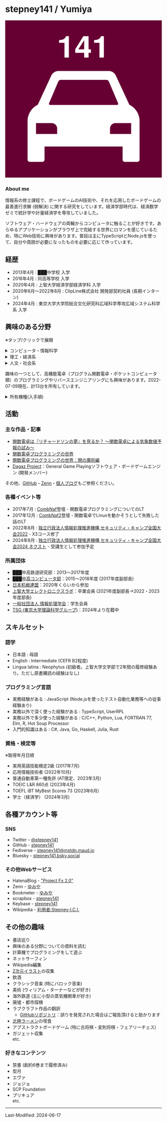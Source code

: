 # stepney141 / Yumiya

<!-- [English](en.html) -->

<div class="split-v aboutme">
<div class="left icon"><img src="./custom-taxi-1024px.png"></div>
<div class="right">

### About me

情報系の修士課程で、ボードゲームのAI技術や、それを応用したボードゲームの最善進行求解 (弱解決) に関する研究をしています。経済学部時代は、経済数学ゼミで統計学や計量経済学を専攻していました。

ソフトウェア・ハードウェアの両輪からコンピュータに触ることが好きです。あらゆるアプリケーションがブラウザ上で完結する世界にロマンを感じているため、特にWeb技術に興味があります。普段は主にTypeScriptとNode.jsを使って、自分や周囲が必要になったものを必要に応じて作っています。

</div>
</div>

## 経歴

- 2013年4月 : ███中学校 入学
- 2016年4月 : 同高等学校 入学
- 2020年4月 : 上智大学経済学部経済学科 入学
- 2020年6月〜2022年8月 : ClipLine株式会社 開発部契約社員 (長期インターン)
- 2024年4月 : 東京大学大学院総合文化研究科広域科学専攻広域システム科学系 入学

## 興味のある分野

※タップ/クリックで展開

<div class="split-v">
<details class="interested">
<summary>コンピュータ・情報科学</summary>
<div>

- 情報学
  - 人文情報学(デジタル＝ヒューマニティーズ)
  - 図書館情報学
    - Webアーカイブ
  - ゲーム情報学
    - General Game Playing
    - ボードゲームのAI
  etc.
- ソフトウェア開発
  - Web技術
  - 低レイヤ・組み込み開発
  - グラフ関数電卓のプログラミングとリバースエンジニアリング
- かわいいイラストを3DCG化して現実に召喚するための技術
  - NPR / トゥーンレンダリング
  - MR (複合現実)
  - 各種3DCG制作ソフト

</div>
</details>

<details class="interested">
<summary>理工・経済系</summary>
<div>

- 経済学・データ分析
  - 実証ミクロ経済学
  - 計量経済学
- 統計学
- 計算科学・数値シミュレーション
  - 数値気象予報
  - シミュレーション天文学
- 数理最適化・機械学習
- ハードウェア工作
  - 電子工作
  - テスラコイルの自作
  - 倒立振り子の自作
- 音声分析合成・音響合成

</div>
</details>

<details class="interested">
<summary>人文・社会系</summary>
<div>

- 人文情報学(デジタル＝ヒューマニティーズ)
- 現代思想
  - メディア論
  - サブカルチャー評論
- 服飾フェティシズムとBDSMの思想・歴史・心理分析
- 歴史学 (特に文化史)
  - 盤上遊戯史・将棋史
  - 古代・中世の音楽史
- 文化人類学
- 民俗学
- 宗教学・オカルティズム
  - 西洋神秘主義思想の歴史
  - 近代西洋儀式魔術
- 語学
  - ラテン語
  - 中英語
- 文学
  - 国文学 (特に説話文学)
  - 幻想文学
  - 文芸批評

</div>
</details>
</div>

趣味の一つとして、高機能電卓（プログラム関数電卓・ポケットコンピュータ類）のプログラミングやリバースエンジニアリングにも興味があります。2022-07-09現在、計13台を所有しています。

<details>
<summary>所有機種(入手順)</summary>
<div>

- SHARP EL-520F
- HP 50g (2台)
- TI-Nspire CAS with Touchpad
- TI-Nspire CX CAS
- CASIO fx-5800p
- CASIO fx-9860gii
- TI-89 Titanium
- NumWorks (Hardware Revision: N0110)
- TI-Nspire CX II CAS
- HP Prime G2
- TI-84 Plus Silver Edition
- SHARP PC-1360

</div>
</details>

## 活動

### 主な作品・記事

- [関数電卓は『リチャードソンの夢』を見るか？ 〜関数電卓による気象数値予報の試み〜](https://stepney141.hatenablog.com/entry/2020/05/27/071742)
- [関数電卓プログラミングの世界](https://stepney141.hatenablog.com/entry/2020/12/01/235856)
- [関数電卓プログラミングの世界：闇の魔術編](https://stepney141.hatenablog.com/entry/2020/12/24/235437)
- [Dagaz Project](https://dagazproject.github.io/)：General Game Playingソフトウェア・ボードゲームエンジン (開発メンバー)

その他、[GitHub](https://github.com/stepney141)・[Zenn](https://zenn.dev/stepney141)・[個人ブログ](https://stepney141.hatenablog.com/)もご参照ください。

### 各種イベント等

- 2017年7月 : [CombNaf](http://web.archive.org/web/20170829182306/https://atnd.org/events/87946)登壇 - 関数電卓プログラミングについてのLT
- 2017年12月 : [CombNaf2](https://combnaf.connpass.com/event/64638/)登壇 - 関数電卓でLinuxを動かそうとして失敗した話のLT
- 2022年8月 : [独立行政法人情報処理推進機構 セキュリティ・キャンプ全国大会2022](https://www.ipa.go.jp/jinzai/camp/2022/zenkoku2022_index.html) - X3コース修了
- 2024年8月 : [独立行政法人情報処理推進機構 セキュリティ・キャンプ全国大会2024 ネクスト](https://www.ipa.go.jp/jinzai/security-camp/2024/camp/next/index.html) - 受講生として参加予定

### 所属団体

- ███中高鉄道研究部：2013〜2017年度
- [███中高コンピュータ部](https://kogyokusha-gcc.github.io/)：2015〜2018年度 (2017年度副部長)
- [日本机戦連盟](https://sites.google.com/view/cet2kaik/)：2020年くらいから参加
- [上智大学エレクトロニクスラボ](https://selelab.com/)：卒業会員 (2021年度副部長→2022・2023年度部長)
- [一般社団法人 情報処理学会](https://www.ipsj.or.jp/index.html)：学生会員
- [TSG (東京大学理論科学グループ)](https://tsg.ne.jp/)：2024年より在籍中

## スキルセット

### 語学

- 日本語 : 母語
- English : Intermediate (CEFR B2程度)
- Lingua latina : Neophytus (初級者。上智大学文学部で2年間の履修経験あり。ただし原書購読の経験はなし)

### プログラミング言語

- 実務経験がある : JavaScript (Node.jsを使ったテスト自動化業務等への従事経験あり)
- 実務以外で深く使った経験がある : TypeScript, UserRPL
- 実務以外で多少使った経験がある : C/C++, Python, Lua, FORTRAN 77, Elm, R, Hot Soup Processor
- 入門的知識はある : C#, Java, Go, Haskell, Julia, Rust

### 資格・検定等

※取得年月日順

- 実用英語技能検定2級 (2017年7月)
- 応用情報技術者 (2022年10月)
- 普通自動車第一種免許 (AT限定、2023年3月)
- TOEIC L&R 860点 (2023年4月)
- TOEFL iBT MyBest Scores 73 (2023年6月)
- 学士（経済学） (2024年3月)

## 各種アカウント等

### SNS

- Twitter - [@stepney141](https://twitter.com/stepney141)
- GitHub - [stepney141](https://github.com/stepney141)
- Fediverse - [stepney141@mstdn.maud.io](https://mstdn.maud.io/@stepney141)
- Bluesky - [stepney141.bsky.social](https://bsky.app/profile/stepney141.bsky.social)

### その他Webサービス

- HatenaBlog - ["Project Fx 2.0"](https://stepney141.hatenablog.com/)
- Zenn - [ゆみや](https://zenn.dev/stepney141)
- Bookmeter - [ゆみや](https://bookmeter.com/users/1003258)
- scrapbox - [stepney141](https://scrapbox.io/stepney141/)
- Keybase - [stepney141](https://keybase.io/stepney141)
- Wikipedia - [利用者:Stepney-I.C.I.](https://ja.wikipedia.org/wiki/%E5%88%A9%E7%94%A8%E8%80%85:Stepney-I.C.I.)
<!-- - [Amazon欲しいものリスト](https://www.amazon.jp/hz/wishlist/ls/9DMJ9MP1LX82?ref_=wl_share:embed:cite)：5000兆円欲しい -->
<!-- - 5chトリップ - ◆sOHUy6jdA4II or ◆dR229TZisIOd -->

## その他の趣味

- 書店巡り
- 興味のある分野についての資料を読む
- 計算機でプログラミングをして遊ぶ
- ネットサーフィン
- Wikipedia編集
- [2次元イラスト](http://www.paradisearmy.com/doujin/pasok_nijigen.htm)の収集
- 飲酒
- クラシック音楽 (特にバロック音楽)
- 美術 (ウィリアム・ターナーなどが好き)
- 海外鉄道 (主に小型の蒸気機関車が好き)
- 廃墟・都市探検
- ラブクラフト作品の翻訳
  - [GitHubリポジトリ](https://github.com/stepney141/translation-works)：誤りを発見された場合はご報告頂けると助かります
- [北極ラーメン](https://ja.wikipedia.org/wiki/%E8%92%99%E5%8F%A4%E3%82%BF%E3%83%B3%E3%83%A1%E3%83%B3%E4%B8%AD%E6%9C%AC)の喫食
- アブストラクトボードゲーム (特に古将棋・変則将棋・フェアリーチェス)
- ガジェット収集  
etc.

### 好きなコンテンツ

- 禁書 (創約6巻まで履修済み)
- 型月
- エヴァ
- ジョジョ
- SCP Foundation
- プリキュア  
etc.

----

Last-Modified: 2024-06-17
